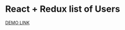 # React + Redux list of Users

[DEMO LINK](https://serhii-naumenko.github.io/getList_paginate_react_redux/)
